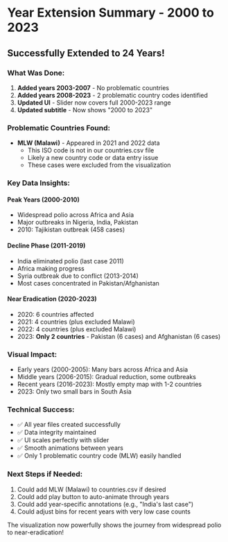 # Year Extension Summary - 2000 to 2023

## Successfully Extended to 24 Years!

### What Was Done:
1. **Added years 2003-2007** - No problematic countries
2. **Added years 2008-2023** - 2 problematic country codes identified
3. **Updated UI** - Slider now covers full 2000-2023 range
4. **Updated subtitle** - Now shows "2000 to 2023"

### Problematic Countries Found:
- **MLW (Malawi)** - Appeared in 2021 and 2022 data
  - This ISO code is not in our countries.csv file
  - Likely a new country code or data entry issue
  - These cases were excluded from the visualization

### Key Data Insights:

#### Peak Years (2000-2010)
- Widespread polio across Africa and Asia
- Major outbreaks in Nigeria, India, Pakistan
- 2010: Tajikistan outbreak (458 cases)

#### Decline Phase (2011-2019)
- India eliminated polio (last case 2011)
- Africa making progress
- Syria outbreak due to conflict (2013-2014)
- Most cases concentrated in Pakistan/Afghanistan

#### Near Eradication (2020-2023)
- 2020: 6 countries affected
- 2021: 4 countries (plus excluded Malawi)
- 2022: 4 countries (plus excluded Malawi)
- 2023: **Only 2 countries** - Pakistan (6 cases) and Afghanistan (6 cases)

### Visual Impact:
- Early years (2000-2005): Many bars across Africa and Asia
- Middle years (2006-2015): Gradual reduction, some outbreaks
- Recent years (2016-2023): Mostly empty map with 1-2 countries
- 2023: Only two small bars in South Asia

### Technical Success:
- ✅ All year files created successfully
- ✅ Data integrity maintained
- ✅ UI scales perfectly with slider
- ✅ Smooth animations between years
- ✅ Only 1 problematic country code (MLW) easily handled

### Next Steps if Needed:
1. Could add MLW (Malawi) to countries.csv if desired
2. Could add play button to auto-animate through years
3. Could add year-specific annotations (e.g., "India's last case")
4. Could adjust bins for recent years with very low case counts

The visualization now powerfully shows the journey from widespread polio to near-eradication!
